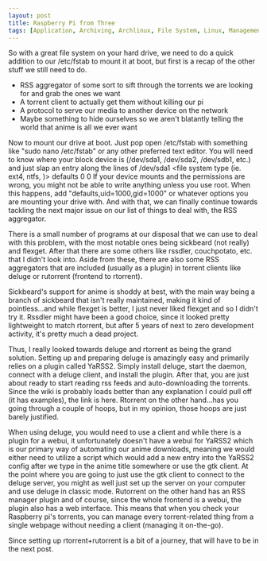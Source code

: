 ```yaml
---
layout: post
title: Raspberry Pi from Three
tags: [Application, Archiving, Archlinux, File System, Linux, Management, Raspberry Pi, Setup, Torrent]
---
```


So with a great file system on your hard drive, we need to do a quick addition to our /etc/fstab to mount it at boot, but first is a recap of the other stuff we still need to do.

- RSS aggregator of some sort to sift through the torrents we are looking for and grab the ones we want
- A torrent client to actually get them without killing our pi
- A protocol to serve our media to another device on the network
- Maybe something to hide ourselves so we aren't blatantly telling the world that anime is all we ever want

Now to mount our drive at boot. Just pop open /etc/fstab with something like "sudo nano /etc/fstab" or any other preferred text editor. You will need to know where your block device is (/dev/sda1, /dev/sda2, /dev/sdb1, etc.) and just slap an entry along the lines of 
    /dev/sda1     <some mount point>   <file system type (ie. ext4, ntfs, )>         defaults       0     0
If your device mounts and the permissions are wrong, you might not be able to write anything unless you use root. When this happens, add "defaults,uid=1000,gid=1000" or whatever options you are mounting your drive with. And with that, we can finally continue towards tackling the next major issue on our list of things to deal with, the RSS aggregator.

There is a small number of programs at our disposal that we can use to deal with this problem, with the most notable ones being sickbeard (not really) and flexget. After that there are some others like rssdler, couchpotato, etc. that I didn't look into. Aside from these, there are also some RSS aggregators that are included (usually as a plugin) in torrent clients like deluge or rutorrent (frontend to rtorrent).

Sickbeard's support for anime is shoddy at best, with the main way being a branch of sickbeard that isn't really maintained, making it kind of pointless...and while flexget is better, I just never liked flexget and so I didn't try it. Rssdler might have been a good choice, since it looked pretty lightweight to match rtorrent, but after 5 years of next to zero development activity, it's pretty much a dead project.

Thus, I really looked towards deluge and rtorrent as being the grand solution. Setting up and preparing deluge is amazingly easy and primarily relies on a plugin called YaRSS2. Simply install deluge, start the daemon, connect with a deluge client, and install the plugin. After that, you are just about ready to start reading rss feeds and auto-downloading the torrents. Since the wiki is probably loads better than any explanation I could pull off (it has examples), the link is here. Rtorrent on the other hand...has you going through a couple of hoops, but in my opinion, those hoops are just barely justified.

When using deluge, you would need to use a client and while there is a plugin for a webui, it unfortunately doesn't have a webui for YaRSS2 which is our primary way of automating our anime downloads, meaning we would either need to utilize a script which would add a new entry into the YaRSS2 config after we type in the anime title somewhere or use the gtk client. At the point where you are going to just use the gtk client to connect to the deluge server, you might as well just set up the server on your computer and use deluge in classic mode. Rutorrent on the other hand has an RSS manager plugin and of course, since the whole frontend is a webui, the plugin also has a web interface. This means that when you check your Raspberry pi's torrents, you can manage every torrent-related thing from a single webpage without needing a client (managing it on-the-go).

Since setting up rtorrent+rutorrent is a bit of a journey, that will have to be in the next post.
